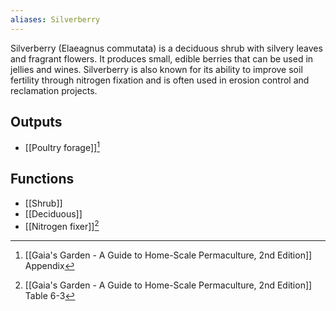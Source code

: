 ```yaml
---
aliases: Silverberry
---
```

Silverberry (Elaeagnus commutata) is a deciduous shrub with silvery leaves and fragrant flowers. It produces small, edible berries that can be used in jellies and wines. Silverberry is also known for its ability to improve soil fertility through nitrogen fixation and is often used in erosion control and reclamation projects.
## Outputs
- [[Poultry forage]][^1]
## Functions
- [[Shrub]]
- [[Deciduous]]
- [[Nitrogen fixer]][^2]

[^1]: [[Gaia's Garden - A Guide to Home-Scale Permaculture, 2nd Edition]] Appendix
[^2]: [[Gaia's Garden - A Guide to Home-Scale Permaculture, 2nd Edition]] Table 6-3